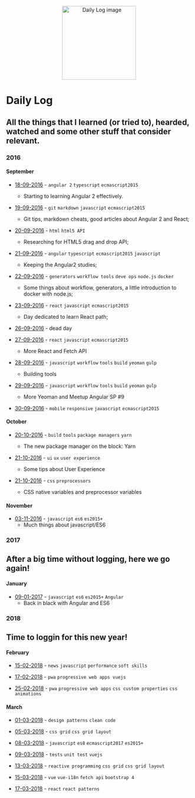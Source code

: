 <p align="center">
  <img src="https://cdn3.iconfinder.com/data/icons/design-flat-icons-vol-2/256/62-512.png" alt="Daily Log image" width="200" />
</p>

# Daily Log

## All the things that I learned (or tried to), hearded, watched and some other stuff that consider relevant. 

### 2016

#### September

- [18-09-2016](https://github.com/EmanoelLopes/daily-log/blob/master/logs/2016/september/18-09-2016.md) - `angular 2` `typescript` `ecmascript2015`
	- Starting to learning Angular 2 effectively. 

- [19-09-2016](https://github.com/EmanoelLopes/daily-log/blob/master/logs/2016/september/19-19-2016.md) - `git` `markdown` `javascript` `ecmascript2015`
	- Git tips, markdown cheats, good articles about Angular 2 and React;

- [20-09-2016](https://github.com/EmanoelLopes/daily-log/blob/master/logs/2016/september/20-09-2016.md) - `html` `html5 API` 
	- Researching for HTML5 drag and drop API;

- [21-09-2016](https://github.com/EmanoelLopes/daily-log/blob/master/logs/2016/september/21-09-2016.md) - `angular` `typescript` `ecmascript2015` `javascript`
	- Keeping the Angular2 studies;

- [22-09-2016](https://github.com/EmanoelLopes/daily-log/blob/master/logs/2016/september/22-09-2016.md) - `generators` `workflow tools` `deve ops` `node.js` `docker`
	- Some things about workflow, generators, a little introduction to docker with node.js;

- [23-09-2016](https://github.com/EmanoelLopes/daily-log/blob/master/logs/2016/september/23-09-2016.md) - `react` `javascript` `ecmascript2015`
	- Day dedicated to learn React path;

- [26-09-2016](https://github.com/EmanoelLopes/daily-log/blob/master/logs/2016/september/26-09-2016.md) - dead day

- [27-09-2016](https://github.com/EmanoelLopes/daily-log/blob/master/logs/2016/september/27-09-2016.md) - `react` `javascript` `ecmascript2015`
	- More React and Fetch API

- [28-09-2016](https://github.com/EmanoelLopes/daily-log/blob/master/logs/2016/september/28-09-2016.md) - `javascript` `workflow` `tools` `build` `yeoman` `gulp`
	- Building tools

- [29-09-2016](https://github.com/EmanoelLopes/daily-log/blob/master/logs/2016/september/29-09-2016.md) - `javascript` `workflow` `tools` `build` `yeoman` `gulp`
	- More Yeoman and Meetup Angular SP #9

- [30-09-2016](https://github.com/EmanoelLopes/daily-log/blob/master/logs/2016/september/30-09-2016.md) - `mobile` `responsive` `javascript` `ecmascript2015` 


#### October

- [20-10-2016](https://github.com/EmanoelLopes/daily-log/blob/master/logs/2016/october/20-10-2016.md) - `build` `tools` `package managers` `yarn` 
	- The new package manager on the block: Yarn

- [21-10-2016](https://github.com/EmanoelLopes/daily-log/blob/master/logs/2016/october/21-10-2016.md) - `ui` `ux` `user experience` 
	- Some tips about User Experience

- [21-10-2016](https://github.com/EmanoelLopes/daily-log/blob/master/logs/2016/october/27-10-2016.md) - `css` `preprocessors` 
	- CSS native variables and preprocessor variables

#### November

- [03-11-2016](https://github.com/EmanoelLopes/daily-log/blob/master/logs/2016/november/03-11-2016.md) - `javascript` `es6` `es2015+`
	- Much things about javascript/ES6 


### 2017

## After a big time without logging, here we go again!  

#### January

- [09-01-2017](https://github.com/EmanoelLopes/daily-log/blob/master/logs/2017/january/09-01-2016.md) - `javascript` `es6` `es2015+` `Angular` 
	- Back in black with Angular and ES6



### 2018

## Time to loggin for this new year!  

#### February

- [15-02-2018](https://github.com/EmanoelLopes/daily-log/blob/master/logs/2018/february/15-02-2018.md) - `news` `javascript` `performance` `soft skills`

- [17-02-2018](https://github.com/EmanoelLopes/daily-log/blob/master/logs/2018/february/17-02-2018.md) - `pwa` `progressive web apps vuejs`

- [25-02-2018](https://github.com/EmanoelLopes/daily-log/blob/master/logs/2018/february/25-02-2018.md) - `pwa` `progressive web apps` `css custom properties` `css animations`

#### March

- [01-03-2018](https://github.com/EmanoelLopes/daily-log/blob/master/logs/2018/march/01-03-2018.md) - `design patterns` `clean code`

- [05-03-2018](https://github.com/EmanoelLopes/daily-log/blob/master/logs/2018/march/05-03-2018.md) - `css grid` `css grid layout`

- [08-03-2018](https://github.com/EmanoelLopes/daily-log/blob/master/logs/2018/march/08-03-2018.md) - `javascript` `es8` `ecmascript2017` `es2015+`

- [09-03-2018](https://github.com/EmanoelLopes/daily-log/blob/master/logs/2018/march/09-03-2018.md) - `tests` `unit test` `vuejs`

- [13-03-2018](https://github.com/EmanoelLopes/daily-log/blob/master/logs/2018/march/13-03-2018.md) - `reactive programming` `css grid` `css grid layout`

- [15-03-2018](https://github.com/EmanoelLopes/daily-log/blob/master/logs/2018/march/15-03-2018.md) - `vue` `vue-i18n` `fetch api` `bootstrap 4`

- [17-03-2018](https://github.com/EmanoelLopes/daily-log/blob/master/logs/2018/march/17-03-2018.md) - `react` `react patterns`